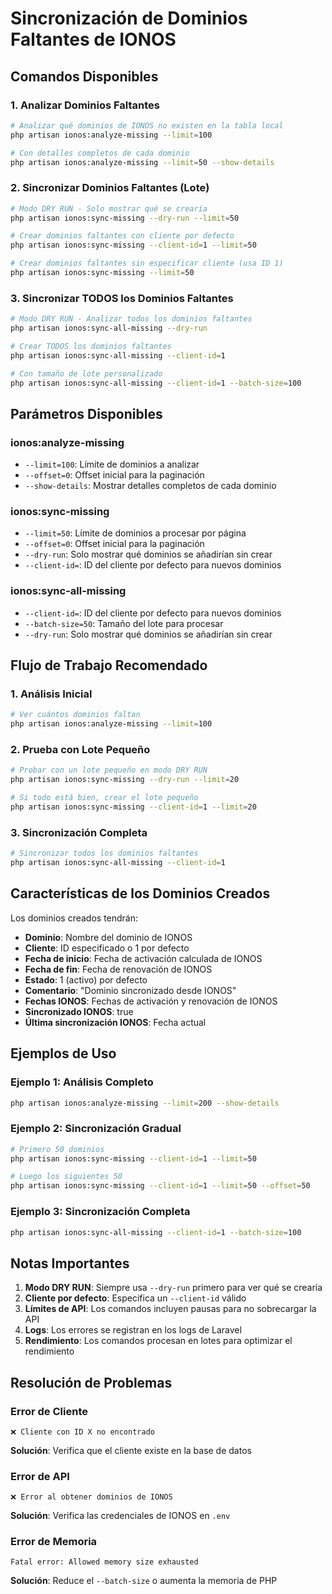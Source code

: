 # Sincronización de Dominios Faltantes de IONOS

## Comandos Disponibles

### 1. Analizar Dominios Faltantes
```bash
# Analizar qué dominios de IONOS no existen en la tabla local
php artisan ionos:analyze-missing --limit=100

# Con detalles completos de cada dominio
php artisan ionos:analyze-missing --limit=50 --show-details
```

### 2. Sincronizar Dominios Faltantes (Lote)
```bash
# Modo DRY RUN - Solo mostrar qué se crearía
php artisan ionos:sync-missing --dry-run --limit=50

# Crear dominios faltantes con cliente por defecto
php artisan ionos:sync-missing --client-id=1 --limit=50

# Crear dominios faltantes sin especificar cliente (usa ID 1)
php artisan ionos:sync-missing --limit=50
```

### 3. Sincronizar TODOS los Dominios Faltantes
```bash
# Modo DRY RUN - Analizar todos los dominios faltantes
php artisan ionos:sync-all-missing --dry-run

# Crear TODOS los dominios faltantes
php artisan ionos:sync-all-missing --client-id=1

# Con tamaño de lote personalizado
php artisan ionos:sync-all-missing --client-id=1 --batch-size=100
```

## Parámetros Disponibles

### ionos:analyze-missing
- `--limit=100`: Límite de dominios a analizar
- `--offset=0`: Offset inicial para la paginación
- `--show-details`: Mostrar detalles completos de cada dominio

### ionos:sync-missing
- `--limit=50`: Límite de dominios a procesar por página
- `--offset=0`: Offset inicial para la paginación
- `--dry-run`: Solo mostrar qué dominios se añadirían sin crear
- `--client-id=`: ID del cliente por defecto para nuevos dominios

### ionos:sync-all-missing
- `--client-id=`: ID del cliente por defecto para nuevos dominios
- `--batch-size=50`: Tamaño del lote para procesar
- `--dry-run`: Solo mostrar qué dominios se añadirían sin crear

## Flujo de Trabajo Recomendado

### 1. Análisis Inicial
```bash
# Ver cuántos dominios faltan
php artisan ionos:analyze-missing --limit=100
```

### 2. Prueba con Lote Pequeño
```bash
# Probar con un lote pequeño en modo DRY RUN
php artisan ionos:sync-missing --dry-run --limit=20

# Si todo está bien, crear el lote pequeño
php artisan ionos:sync-missing --client-id=1 --limit=20
```

### 3. Sincronización Completa
```bash
# Sincronizar todos los dominios faltantes
php artisan ionos:sync-all-missing --client-id=1
```

## Características de los Dominios Creados

Los dominios creados tendrán:

- **Dominio**: Nombre del dominio de IONOS
- **Cliente**: ID especificado o 1 por defecto
- **Fecha de inicio**: Fecha de activación calculada de IONOS
- **Fecha de fin**: Fecha de renovación de IONOS
- **Estado**: 1 (activo) por defecto
- **Comentario**: "Dominio sincronizado desde IONOS"
- **Fechas IONOS**: Fechas de activación y renovación de IONOS
- **Sincronizado IONOS**: true
- **Última sincronización IONOS**: Fecha actual

## Ejemplos de Uso

### Ejemplo 1: Análisis Completo
```bash
php artisan ionos:analyze-missing --limit=200 --show-details
```

### Ejemplo 2: Sincronización Gradual
```bash
# Primero 50 dominios
php artisan ionos:sync-missing --client-id=1 --limit=50

# Luego los siguientes 50
php artisan ionos:sync-missing --client-id=1 --limit=50 --offset=50
```

### Ejemplo 3: Sincronización Completa
```bash
php artisan ionos:sync-all-missing --client-id=1 --batch-size=100
```

## Notas Importantes

1. **Modo DRY RUN**: Siempre usa `--dry-run` primero para ver qué se crearía
2. **Cliente por defecto**: Especifica un `--client-id` válido
3. **Límites de API**: Los comandos incluyen pausas para no sobrecargar la API
4. **Logs**: Los errores se registran en los logs de Laravel
5. **Rendimiento**: Los comandos procesan en lotes para optimizar el rendimiento

## Resolución de Problemas

### Error de Cliente
```
❌ Cliente con ID X no encontrado
```
**Solución**: Verifica que el cliente existe en la base de datos

### Error de API
```
❌ Error al obtener dominios de IONOS
```
**Solución**: Verifica las credenciales de IONOS en `.env`

### Error de Memoria
```
Fatal error: Allowed memory size exhausted
```
**Solución**: Reduce el `--batch-size` o aumenta la memoria de PHP
